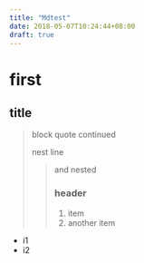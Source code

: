 ```yaml
---
title: "Mdtest"
date: 2018-05-07T10:24:44+08:00
draft: true
---
```


# first

## title

> block quote
> continued
>
> nest line
>
> > and nested
> > ### header
> >
> > 1. item
> > 2. another item

* i1
* i2
